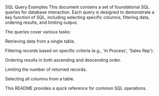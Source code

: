 SQL Query Examples
This document contains a set of foundational SQL queries for database interaction. Each query is designed to demonstrate a key function of SQL, including selecting specific columns, filtering data, ordering results, and limiting output.

The queries cover various tasks:

Retrieving data from a single table.

Filtering records based on specific criteria (e.g., 'In Process', 'Sales Rep').

Ordering results in both ascending and descending order.

Limiting the number of returned records.

Selecting all columns from a table.

This README provides a quick reference for common SQL operations.
